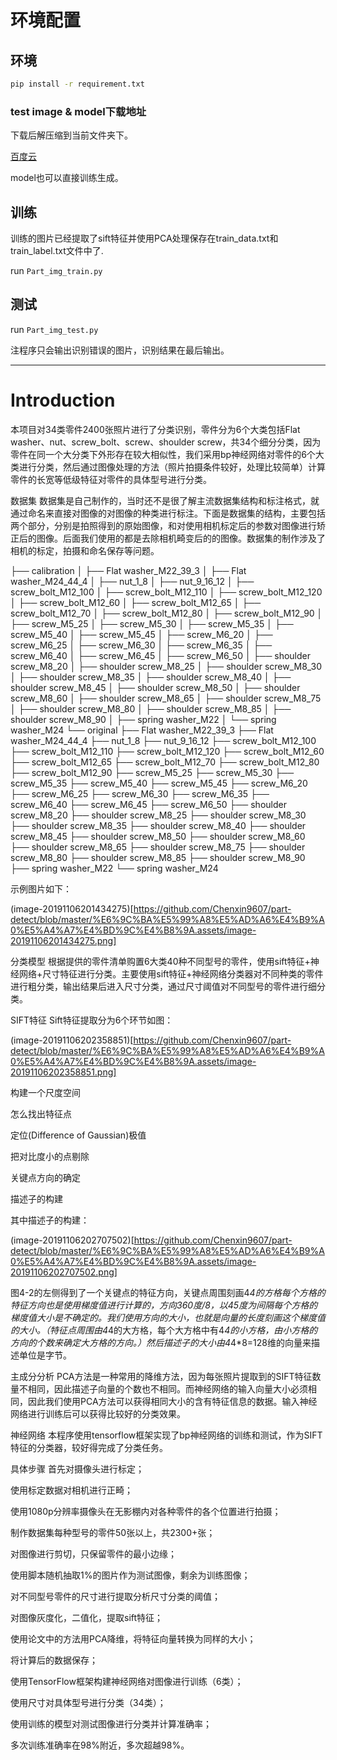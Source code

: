 # 环境配置
## 环境
```bash
pip install -r requirement.txt
```
### test image & model下载地址
下载后解压缩到当前文件夹下。

[百度云](https://pan.baidu.com/s/1krkLWQZt4C8o1Crgg0S42A)

model也可以直接训练生成。


## 训练

训练的图片已经提取了sift特征并使用PCA处理保存在train_data.txt和train_label.txt文件中了.

run `Part_img_train.py`

## 测试

run `Part_img_test.py`

注程序只会输出识别错误的图片，识别结果在最后输出。

---
# Introduction
本项目对34类零件2400张照片进行了分类识别，零件分为6个大类包括Flat washer、nut、screw_bolt、screw、shoulder screw，共34个细分分类，因为零件在同一个大分类下外形存在较大相似性，我们采用bp神经网络对零件的6个大类进行分类，然后通过图像处理的方法（照片拍摄条件较好，处理比较简单）计算零件的长宽等低级特征对零件的具体型号进行分类。

数据集
数据集是自己制作的，当时还不是很了解主流数据集结构和标注格式，就通过命名来直接对图像的对图像的种类进行标注。下面是数据集的结构，主要包括两个部分，分别是拍照得到的原始图像，和对使用相机标定后的参数对图像进行矫正后的图像。后面我们使用的都是去除相机畸变后的的图像。数据集的制作涉及了相机的标定，拍摄和命名保存等问题。

├── calibration
│ ├── Flat washer_M22_39_3
│ ├── Flat washer_M24_44_4
│ ├── nut_1_8
│ ├── nut_9_16_12
│ ├── screw_bolt_M12_100
│ ├── screw_bolt_M12_110
│ ├── screw_bolt_M12_120
│ ├── screw_bolt_M12_60
│ ├── screw_bolt_M12_65
│ ├── screw_bolt_M12_70
│ ├── screw_bolt_M12_80
│ ├── screw_bolt_M12_90
│ ├── screw_M5_25
│ ├── screw_M5_30
│ ├── screw_M5_35
│ ├── screw_M5_40
│ ├── screw_M5_45
│ ├── screw_M6_20
│ ├── screw_M6_25
│ ├── screw_M6_30
│ ├── screw_M6_35
│ ├── screw_M6_40
│ ├── screw_M6_45
│ ├── screw_M6_50
│ ├── shoulder screw_M8_20
│ ├── shoulder screw_M8_25
│ ├── shoulder screw_M8_30
│ ├── shoulder screw_M8_35
│ ├── shoulder screw_M8_40
│ ├── shoulder screw_M8_45
│ ├── shoulder screw_M8_50
│ ├── shoulder screw_M8_60
│ ├── shoulder screw_M8_65
│ ├── shoulder screw_M8_75
│ ├── shoulder screw_M8_80
│ ├── shoulder screw_M8_85
│ ├── shoulder screw_M8_90
│ ├── spring washer_M22
│ └── spring washer_M24
└── original
├── Flat washer_M22_39_3
├── Flat washer_M24_44_4
├── nut_1_8
├── nut_9_16_12
├── screw_bolt_M12_100
├── screw_bolt_M12_110
├── screw_bolt_M12_120
├── screw_bolt_M12_60
├── screw_bolt_M12_65
├── screw_bolt_M12_70
├── screw_bolt_M12_80
├── screw_bolt_M12_90
├── screw_M5_25
├── screw_M5_30
├── screw_M5_35
├── screw_M5_40
├── screw_M5_45
├── screw_M6_20
├── screw_M6_25
├── screw_M6_30
├── screw_M6_35
├── screw_M6_40
├── screw_M6_45
├── screw_M6_50
├── shoulder screw_M8_20
├── shoulder screw_M8_25
├── shoulder screw_M8_30
├── shoulder screw_M8_35
├── shoulder screw_M8_40
├── shoulder screw_M8_45
├── shoulder screw_M8_50
├── shoulder screw_M8_60
├── shoulder screw_M8_65
├── shoulder screw_M8_75
├── shoulder screw_M8_80
├── shoulder screw_M8_85
├── shoulder screw_M8_90
├── spring washer_M22
└── spring washer_M24

示例图片如下：

(image-20191106201434275)[https://github.com/Chenxin9607/part-detect/blob/master/%E6%9C%BA%E5%99%A8%E5%AD%A6%E4%B9%A0%E5%A4%A7%E4%BD%9C%E4%B8%9A.assets/image-20191106201434275.png]

分类模型
根据提供的零件清单购置6大类40种不同型号的零件，使用sift特征+神经网络+尺寸特征进行分类。主要使用sift特征+神经网络分类器对不同种类的零件进行粗分类，输出结果后进入尺寸分类，通过尺寸阈值对不同型号的零件进行细分类。

SIFT特征
Sift特征提取分为6个环节如图：

(image-20191106202358851)[https://github.com/Chenxin9607/part-detect/blob/master/%E6%9C%BA%E5%99%A8%E5%AD%A6%E4%B9%A0%E5%A4%A7%E4%BD%9C%E4%B8%9A.assets/image-20191106202358851.png]

构建一个尺度空间

怎么找出特征点

定位(Difference of Gaussian)极值

把对比度小的点剔除

关键点方向的确定

描述子的构建

其中描述子的构建：

(image-20191106202707502)[https://github.com/Chenxin9607/part-detect/blob/master/%E6%9C%BA%E5%99%A8%E5%AD%A6%E4%B9%A0%E5%A4%A7%E4%BD%9C%E4%B8%9A.assets/image-20191106202707502.png]

图4-2的左侧得到了一个关键点的特征方向，关键点周围刻画4*4的方格每个方格的特征方向也是使用梯度值进行计算的，方向360度/8，以45度为间隔每个方格的梯度值大小是不确定的。我们使用方向的大小，也就是向量的长度刻画这个梯度值的大小。（特征点周围由4*4的大方格，每个大方格中有4*4的小方格，由小方格的方向的个数来确定大方格的方向。）然后描述子的大小由4*4*8=128维的向量来描述单位是字节。

主成分分析
PCA方法是一种常用的降维方法，因为每张照片提取到的SIFT特征数量不相同，因此描述子向量的个数也不相同。而神经网络的输入向量大小必须相同，因此我们使用PCA方法可以获得相同大小的含有特征信息的数据。输入神经网络进行训练后可以获得比较好的分类效果。

神经网络
本程序使用tensorflow框架实现了bp神经网络的训练和测试，作为SIFT特征的分类器，较好得完成了分类任务。

具体步骤
首先对摄像头进行标定；

使用标定数据对相机进行正畸；

使用1080p分辨率摄像头在无影棚内对各种零件的各个位置进行拍摄；

制作数据集每种型号的零件50张以上，共2300+张；

对图像进行剪切，只保留零件的最小边缘；

使用脚本随机抽取1%的图片作为测试图像，剩余为训练图像；

对不同型号零件的尺寸进行提取分析尺寸分类的阈值；

对图像灰度化，二值化，提取sift特征；

使用论文中的方法用PCA降维，将特征向量转换为同样的大小；

将计算后的数据保存；

使用TensorFlow框架构建神经网络对图像进行训练（6类）；

使用尺寸对具体型号进行分类（34类）；

使用训练的模型对测试图像进行分类并计算准确率；

多次训练准确率在98%附近，多次超越98%。
